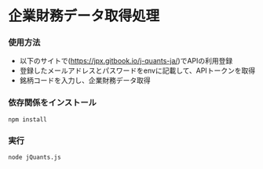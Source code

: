 # 企業財務データ取得処理

### 使用方法
* 以下のサイトで(https://jpx.gitbook.io/j-quants-ja/)でAPIの利用登録
* 登録したメールアドレスとパスワードをenvに記載して、APIトークンを取得
* 銘柄コードを入力し、企業財務データ取得

### 依存関係をインストール
```
npm install
```
### 実行
```
node jQuants.js
```